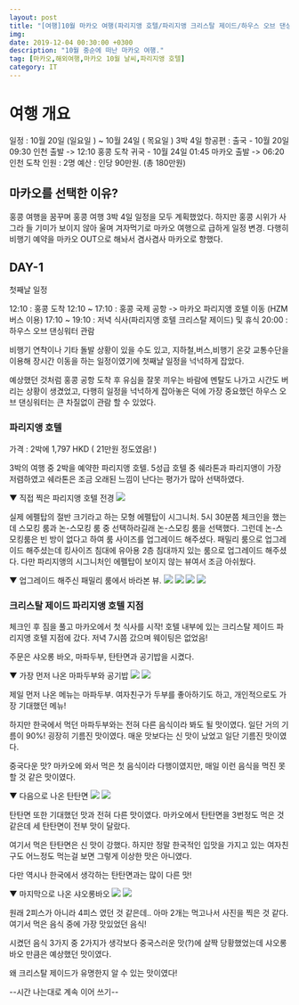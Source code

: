 ```yaml
---
layout: post
title: "[여행]10월 마카오 여행(파리지앵 호텔/파리지앵 크리스탈 제이드/하우스 오브 댄싱 워터) 후기"
img:
date: 2019-12-04 00:30:00 +0300
description: "10월 중순에 떠난 마카오 여행."
tag: [마카오,해외여행,마카오 10월 날씨,파리지앵 호텔]
category: IT
---
```


# 여행 개요

일정 : 10월 20일 (일요일 ) ~ 10월 24일 ( 목요일 ) 3박 4일
항공편 : 출국 - 10월 20일 09:30 인천 출발 -> 12:10 홍콩 도착
         귀국 - 10월 24일 01:45 마카오 출발 -> 06:20 인천 도착
인원 : 2명
예산 : 인당 90만원. (총 180만원)
         
## 마카오를 선택한 이유?

홍콩 여행을 꿈꾸며 홍콩 여행 3박 4일 일정을 모두 계획했었다.
하지만 홍콩 시위가 사그라 들 기미가 보이지 않아 울며 겨자먹기로 마카오 여행으로 급하게 일정 변경.
다행히 비행기 예약을 마카오 OUT으로 해놔서 겸사겸사 마카오로 향했다.

## DAY-1

첫째날 일정 

12:10 : 홍콩 도착
12:10 ~ 17:10 : 홍콩 국제 공항 -> 마카오 파리지앵 호텔 이동 (HZM 버스 이용)
17:10 ~ 19:10 : 저녁 식사(파리지앵 호텔 크리스탈 제이드) 및 휴식
20:00 : 하우스 오브 댄싱워터 관람

 비행기 연착이나 기타 돌발 상황이 있을 수도 있고, 지하철,버스,비행기 온갖 교통수단을 이용해
 장시간 이동을 하는 일정이였기에 첫째날 일정을 넉넉하게 잡았다.
 
 예상했던 것처럼 홍콩 공항 도착 후 유심을 잘못 끼우는 바람에 멘탈도 나가고 시간도 버리는 상황이 생겼었고,
 다행히 일정을 넉넉하게 잡아놓은 덕에 가장 중요했던 하우스 오브 댄싱워터는 큰 차질없이 관람 할 수 있었다.
 
 
 
### 파리지앵 호텔

 가격 : 2박에 1,797 HKD ( 21만원 정도였음! )
 
 3박의 여행 중 2박을 예약한 파리지앵 호텔.
 5성급 호텔 중 쉐라톤과 파리지앵이 가장 저렴하였고 
 쉐라톤은 조금 오래된 느낌이 난다는 평가가 많아 선택하였다.
 
 ▼ 직접 찍은 파리지앵 호텔 전경
 <img src="{{site.url}}/assets/img/20191204/1.jpg"/>
 
 실제 에펠탑의 절반 크기라고 하는 모형 에펠탑이 시그니처.
 5시 30분쯤 체크인을 했는데 스모킹 룸과 논-스모킹 룸 중 선택하라길래 논-스모킹 룸을 선택했다.
 그런데 논-스모킹룸은 빈 방이 없다고 하여 룸 사이즈를 업그레이드 해주셨다.
 패밀리 룸으로 업그레이드 해주셨는데 킹사이즈 침대에 유아용 2층 침대까지 있는 룸으로 업그레이드 해주셨다.
 다만 파리지앵의 시그니처인 에펠탑이 보이지 않는 뷰여서 조금 아쉬웠다.
 
  ▼ 업그레이드 해주신 패밀리 룸에서 바라본 뷰.
 <img src="{{site.url}}/assets/img/20191204/2.jpg"/>
 <img src="{{site.url}}/assets/img/20191204/3.jpg"/>
 <img src="{{site.url}}/assets/img/20191204/4.jpg"/>
 <img src="{{site.url}}/assets/img/20191204/5.jpg"/>
 
### 크리스탈 제이드 파리지앵 호텔 지점

체크인 후 짐을 풀고 마카오에서 첫 식사를 시작!
호텔 내부에 있는 크리스탈 제이드 파리지앵 호텔 지점에 갔다.
저녁 7시쯤 갔으며 웨이팅은 없었음!

주문은 샤오롱 바오, 마파두부, 탄탄면과 공기밥을 시켰다.

 ▼ 가장 먼저 나온 마파두부와 공기밥
 <img src="{{site.url}}/assets/img/20191204/6.jpg"/>
 <img src="{{site.url}}/assets/img/20191204/7.jpg"/>
 
 제일 먼저 나온 메뉴는 마파두부.
 여자친구가 두부를 좋아하기도 하고, 개인적으로도 가장 기대했던 메뉴!
 
 하지만 한국에서 먹던 마파두부와는 전혀 다른 음식이라 봐도 될 맛이였다.
 일단 거의 기름이 90%! 굉장히 기름진 맛이였다. 매운 맛보다는 신 맛이 났었고 일단 기름진 맛이였다.
 
 중국다운 맛? 마카오에 와서 먹은 첫 음식이라 다행이였지만, 매일 이런 음식을 먹진 못할 것 같은 맛이였다.
 
 ▼ 다음으로 나온 탄탄면
 <img src="{{site.url}}/assets/img/20191204/8.jpg"/>
 <img src="{{site.url}}/assets/img/20191204/9.jpg"/>
 
 탄탄면 또한 기대했던 맛과 전혀 다른 맛이였다.
 마카오에서 탄탄면을 3번정도 먹은 것 같은데 세 탄탄면이 전부 맛이 달랐다.
 
 여기서 먹은 탄탄면은 신 맛이 강했다. 
 하지만 정말 한국적인 입맛을 가지고 있는 여자친구도 어느정도 먹는걸 보면 그렇게 이상한 맛은 아니였다.
 
 다만 역시나 한국에서 생각하는 탄탄면과는 많이 다른 맛! 
 
  ▼ 마지막으로 나온 샤오롱바오
 <img src="{{site.url}}/assets/img/20191204/10.jpg"/>
 <img src="{{site.url}}/assets/img/20191204/11.jpg"/>
 
 원래 2피스가 아니라 4피스 였던 것 같은데.. 아마 2개는 먹고나서 사진을 찍은 것 같다.
 여기서 먹은 음식 중에 가장 맛있었던 음식!
 
 시켰던 음식 3가지 중 2가지가 생각보다 중국스러운 맛(?)에 살짝 당황했었는데
 샤오롱바오 만큼은 예상했던 맛이였다.
 
 왜 크리스탈 제이드가 유명한지 알 수 있는 맛이였다!
 
 
 --시간 나는대로 계속 이어 쓰기--
 
 



 
 
 
 
 


